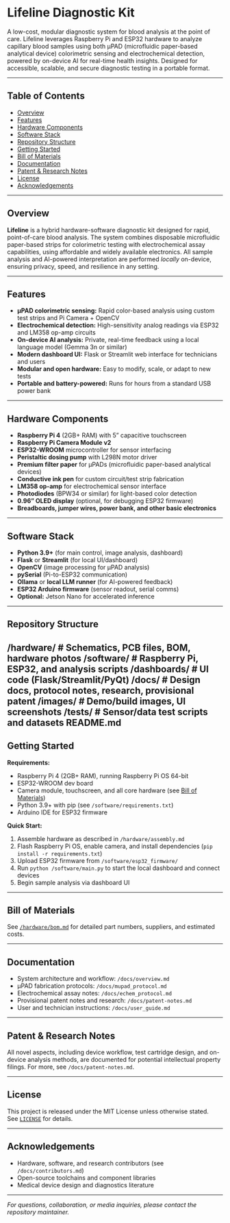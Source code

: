 # Lifeline Diagnostic Kit

A low-cost, modular diagnostic system for blood analysis at the point of care. Lifeline leverages Raspberry Pi and ESP32 hardware to analyze capillary blood samples using both μPAD (microfluidic paper-based analytical device) colorimetric sensing and electrochemical detection, powered by on-device AI for real-time health insights. Designed for accessible, scalable, and secure diagnostic testing in a portable format.

---

## Table of Contents

- [Overview](#overview)
- [Features](#features)
- [Hardware Components](#hardware-components)
- [Software Stack](#software-stack)
- [Repository Structure](#repository-structure)
- [Getting Started](#getting-started)
- [Bill of Materials](#bill-of-materials)
- [Documentation](#documentation)
- [Patent & Research Notes](#patent--research-notes)
- [License](#license)
- [Acknowledgements](#acknowledgements)

---

## Overview

**Lifeline** is a hybrid hardware-software diagnostic kit designed for rapid, point-of-care blood analysis. The system combines disposable microfluidic paper-based strips for colorimetric testing with electrochemical assay capabilities, using affordable and widely available electronics. All sample analysis and AI-powered interpretation are performed *locally* on-device, ensuring privacy, speed, and resilience in any setting.

---

## Features

- **μPAD colorimetric sensing:** Rapid color-based analysis using custom test strips and Pi Camera + OpenCV
- **Electrochemical detection:** High-sensitivity analog readings via ESP32 and LM358 op-amp circuits
- **On-device AI analysis:** Private, real-time feedback using a local language model (Gemma 3n or similar)
- **Modern dashboard UI:** Flask or Streamlit web interface for technicians and users
- **Modular and open hardware:** Easy to modify, scale, or adapt to new tests
- **Portable and battery-powered:** Runs for hours from a standard USB power bank

---

## Hardware Components

- **Raspberry Pi 4** (2GB+ RAM) with 5” capacitive touchscreen
- **Raspberry Pi Camera Module v2**
- **ESP32-WROOM** microcontroller for sensor interfacing
- **Peristaltic dosing pump** with L298N motor driver
- **Premium filter paper** for μPADs (microfluidic paper-based analytical devices)
- **Conductive ink pen** for custom circuit/test strip fabrication
- **LM358 op-amp** for electrochemical sensor interface
- **Photodiodes** (BPW34 or similar) for light-based color detection
- **0.96” OLED display** (optional, for debugging ESP32 firmware)
- **Breadboards, jumper wires, power bank, and other basic electronics**

---

## Software Stack

- **Python 3.9+** (for main control, image analysis, dashboard)
- **Flask** or **Streamlit** (for local UI/dashboard)
- **OpenCV** (image processing for μPAD analysis)
- **pySerial** (Pi-to-ESP32 communication)
- **Ollama** or **local LLM runner** (for AI-powered feedback)
- **ESP32 Arduino firmware** (sensor readout, serial comms)
- **Optional:** Jetson Nano for accelerated inference

---

## Repository Structure
/hardware/         # Schematics, PCB files, BOM, hardware photos
/software/         # Raspberry Pi, ESP32, and analysis scripts
/dashboards/       # UI code (Flask/Streamlit/PyQt)
/docs/             # Design docs, protocol notes, research, provisional patent
/images/           # Demo/build images, UI screenshots
/tests/            # Sensor/data test scripts and datasets
README.md
---

## Getting Started

**Requirements:**
- Raspberry Pi 4 (2GB+ RAM), running Raspberry Pi OS 64-bit
- ESP32-WROOM dev board
- Camera module, touchscreen, and all core hardware (see [Bill of Materials](#bill-of-materials))
- Python 3.9+ with pip (see `/software/requirements.txt`)
- Arduino IDE for ESP32 firmware

**Quick Start:**
1. Assemble hardware as described in `/hardware/assembly.md`
2. Flash Raspberry Pi OS, enable camera, and install dependencies (`pip install -r requirements.txt`)
3. Upload ESP32 firmware from `/software/esp32_firmware/`
4. Run `python /software/main.py` to start the local dashboard and connect devices
5. Begin sample analysis via dashboard UI

---

## Bill of Materials

See [`/hardware/bom.md`](hardware/bom.md) for detailed part numbers, suppliers, and estimated costs.

---

## Documentation

- System architecture and workflow: `/docs/overview.md`
- μPAD fabrication protocols: `/docs/mupad_protocol.md`
- Electrochemical assay notes: `/docs/echem_protocol.md`
- Provisional patent notes and research: `/docs/patent-notes.md`
- User and technician instructions: `/docs/user_guide.md`

---

## Patent & Research Notes

All novel aspects, including device workflow, test cartridge design, and on-device analysis methods, are documented for potential intellectual property filings. For more, see `/docs/patent-notes.md`.

---

## License

This project is released under the MIT License unless otherwise stated.  
See [`LICENSE`](LICENSE) for details.

---

## Acknowledgements

- Hardware, software, and research contributors (see `/docs/contributors.md`)
- Open-source toolchains and component libraries  
- Medical device design and diagnostics literature

---

*For questions, collaboration, or media inquiries, please contact the repository maintainer.*
